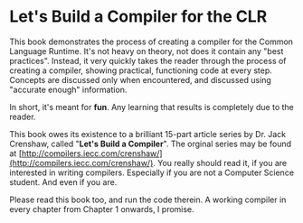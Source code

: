 # Let's Build a Compiler for the CLR


This book demonstrates the process of creating a compiler for the Common Language Runtime. It's not heavy on theory, not does it contain any "best practices". Instead, it very quickly takes the reader through the process of creating a compiler, showing practical, functioning code at every step. Concepts are discussed only when encountered, and discussed using "accurate enough" information.

In short, it's meant for **fun**. Any learning that results is completely due to the reader.

This book owes its existence to a brilliant 15-part article series by Dr. Jack Crenshaw, called "**Let's Build a Compiler**". The orginal series may be found at [http://compilers.iecc.com/crenshaw/](http://compilers.iecc.com/crenshaw/). You really should read it, if you are interested in writing compilers. Especially if you are not a Computer Science student. And even if you are.

Please read this book too, and run the code therein. A working compiler in every chapter from Chapter 1 onwards, I promise.



